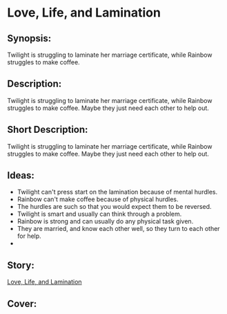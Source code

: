# Love, Life, and Lamination

## Synopsis:
Twilight is struggling to laminate her marriage certificate, while Rainbow struggles to make coffee.

## Description:
Twilight is struggling to laminate her marriage certificate, while Rainbow struggles to make coffee. Maybe they just need each other to help out.

## Short Description:
Twilight is struggling to laminate her marriage certificate, while Rainbow struggles to make coffee. Maybe they just need each other to help out.

## Ideas:
- Twilight can't press start on the lamination because of mental hurdles.
- Rainbow can't make coffee because of physical hurdles.
- The hurdles are such so that you would expect them to be reversed.
- Twilight is smart and usually can think through a problem.
- Rainbow is strong and can usually do any physical task given.
- They are married, and know each other well, so they turn to each other for help.
- 

## Story:
[Love, Life, and Lamination](love-life-and-lamination.md)

## Cover:
